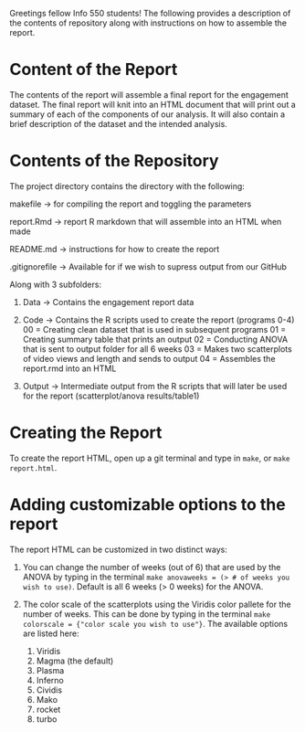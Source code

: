 Greetings fellow Info 550 students! The following provides a description of the contents of repository along with instructions on how to assemble the report.

# Content of the Report

The contents of the report will assemble a final report for the engagement dataset. The final report will knit into an HTML document that will print out a summary of each of the components of our analysis. It will also contain a brief description of the dataset and the intended analysis.

# Contents of the Repository

The project directory contains the directory with the following:
  
  makefile -> for compiling the report and toggling the parameters
  
  report.Rmd -> report R markdown that will assemble into an HTML when made
  
  README.md -> instructions for how to create the report
  
  .gitignorefile -> Available for if we wish to supress output from our GitHub
  
  Along with 3 subfolders:

  1) Data -> Contains the engagement report data
    
  
  2) Code -> Contains the R scripts used to create the report (programs 0-4)
     00 = Creating clean dataset that is used in subsequent programs
     01 = Creating summary table that prints an output 
     02 = Conducting ANOVA that is sent to output folder for all 6 weeks
     03 = Makes two scatterplots of video views and length and sends to output
     04 = Assembles the report.rmd into an HTML
  
  3) Output -> Intermediate output from the R scripts that will later be used for the report             (scatterplot/anova results/table1)
    
# Creating the Report
To create the report HTML, open up a git terminal and type in `make`, or `make report.html`.

# Adding customizable options to the report
The report HTML can be customized in two distinct ways:
  1) You can change the number of weeks (out of 6) that are used by the ANOVA by 
     typing in the terminal `make anovaweeks = (> # of weeks you wish to use)`. Default
     is all 6 weeks (> 0 weeks) for the ANOVA.
  
  2) The color scale of the scatterplots using the Viridis color pallete for the number of weeks. 
     This can be done by typing in the terminal `make colorscale = {"color scale you wish to use"}`.
     The available options are listed here:
     1) Viridis
     2) Magma (the default)
     3) Plasma
     4) Inferno
     5) Cividis
     6) Mako
     7) rocket
     8) turbo